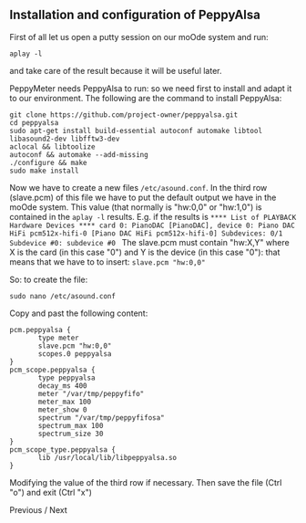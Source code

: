 ## Installation and configuration of PeppyAlsa

First of all let us open a putty session on our moOde system and run:

```aplay -l```

and take care of the result because it will be useful later.

PeppyMeter needs PeppyAlsa to run: so we need first to install and adapt it to our environment.
The following are the command to install PeppyAlsa:
```
git clone https://github.com/project-owner/peppyalsa.git
cd peppyalsa
sudo apt-get install build-essential autoconf automake libtool libasound2-dev libfftw3-dev
aclocal && libtoolize
autoconf && automake --add-missing
./configure && make
sudo make install
```
Now we have to create a new files ````/etc/asound.conf````. In the third row (slave.pcm) of this file we have to put the default output we have in the moOde system.
This value (that normally is "hw:0,0" or "hw:1,0") is contained in the `aplay -l` results. E.g. if the results is 
`**** List of PLAYBACK Hardware Devices ****
card 0: PianoDAC [PianoDAC], device 0: Piano DAC HiFi pcm512x-hifi-0 [Piano DAC HiFi pcm512x-hifi-0]
  Subdevices: 0/1
  Subdevice #0: subdevice #0
`
The slave.pcm must contain "hw:X,Y" where X is the card (in this case "0") and Y is the device (in this case "0"): that means that we have to to insert:
`slave.pcm "hw:0,0"`

So: to create the file:
```
sudo nano /etc/asound.conf
```
Copy and past the following content:

```
pcm.peppyalsa {
       type meter
       slave.pcm "hw:0,0"
       scopes.0 peppyalsa
}
pcm_scope.peppyalsa {
       type peppyalsa
       decay_ms 400
       meter "/var/tmp/peppyfifo"
       meter_max 100
       meter_show 0
       spectrum "/var/tmp/peppyfifosa"
       spectrum_max 100
       spectrum_size 30
}
pcm_scope_type.peppyalsa {
       lib /usr/local/lib/libpeppyalsa.so
}
```
Modifying the value of the third row if necessary.
Then save the file (Ctrl "o")
and exit (Ctrl "x")

Previous / Next
